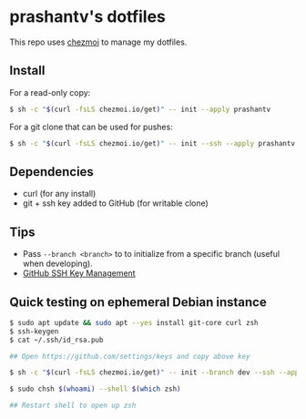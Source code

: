 # prashantv's dotfiles

This repo uses [chezmoi](https://www.chezmoi.io/) to manage my dotfiles.

## Install

For a read-only copy:
```bash
$ sh -c "$(curl -fsLS chezmoi.io/get)" -- init --apply prashantv
```

For a git clone that can be used for pushes:
```bash
$ sh -c "$(curl -fsLS chezmoi.io/get)" -- init --ssh --apply prashantv
```

## Dependencies

* curl (for any install)
* git + ssh key added to GitHub (for writable clone)

## Tips
- Pass `--branch <branch>` to to initialize from a specific branch (useful when developing).
- [GitHub SSH Key Management](https://github.com/settings/keys)


## Quick testing on ephemeral Debian instance

```bash
$ sudo apt update && sudo apt --yes install git-core curl zsh
$ ssh-keygen
$ cat ~/.ssh/id_rsa.pub

## Open https://github.com/settings/keys and copy above key

$ sh -c "$(curl -fsLS chezmoi.io/get)" -- init --branch dev --ssh --apply prashantv

$ sudo chsh $(whoami) --shell $(which zsh)

## Restart shell to open up zsh
```

